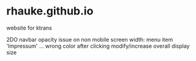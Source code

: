 # rhauke.github.io
website for ktrans

2DO
navbar opacity issue
on non mobile screen width: 
  menu item 'Impressum' ... wrong color after clicking 
  modify/increase overall display size
